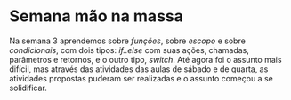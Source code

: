# Semana mão na massa

Na semana 3 aprendemos sobre  _funções_, sobre _escopo_ e sobre _condicionais_, com dois tipos: *if..else* com suas ações, chamadas, parâmetros e retornos, e o outro tipo, *switch*. Até agora foi o assunto mais difícil, mas através das atividades das aulas de sábado e de quarta, as atividades propostas puderam ser realizadas e o assunto começou a se solidificar.